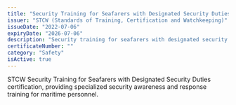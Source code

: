```yaml
---
title: "Security Training for Seafarers with Designated Security Duties"
issuer: "STCW (Standards of Training, Certification and Watchkeeping)"
issueDate: "2022-07-06"
expiryDate: "2026-07-06"
description: "Security training for seafarers with designated security duties under STCW requirements"
certificateNumber: ""
category: "Safety"
isActive: true
---
```


STCW Security Training for Seafarers with Designated Security Duties certification, providing specialized security awareness and response training for maritime personnel. 